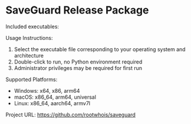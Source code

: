 SaveGuard Release Package
==============================

Included executables:

Usage Instructions:
1. Select the executable file corresponding to your operating system and architecture
2. Double-click to run, no Python environment required
3. Administrator privileges may be required for first run

Supported Platforms:
- Windows: x64, x86, arm64
- macOS: x86_64, arm64, universal
- Linux: x86_64, aarch64, armv7l

Project URL: https://github.com/rootwhois/saveguard
